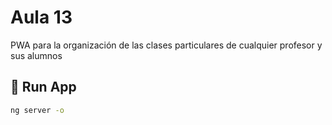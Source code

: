 # Aula 13

PWA para la organización de las clases particulares de cualquier profesor y sus alumnos

## :rocket: Run App

```sh
ng server -o
```